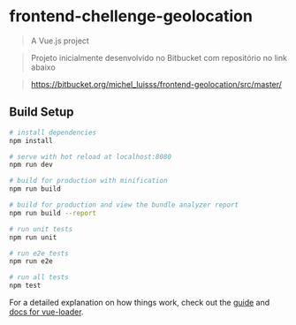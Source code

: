 # frontend-chellenge-geolocation

> A Vue.js project

> Projeto inicialmente desenvolvido no Bitbucket com repositório no link abaixo

> https://bitbucket.org/michel_luisss/frontend-geolocation/src/master/

## Build Setup

``` bash
# install dependencies
npm install

# serve with hot reload at localhost:8080
npm run dev

# build for production with minification
npm run build

# build for production and view the bundle analyzer report
npm run build --report

# run unit tests
npm run unit

# run e2e tests
npm run e2e

# run all tests
npm test
```

For a detailed explanation on how things work, check out the [guide](http://vuejs-templates.github.io/webpack/) and [docs for vue-loader](http://vuejs.github.io/vue-loader).
